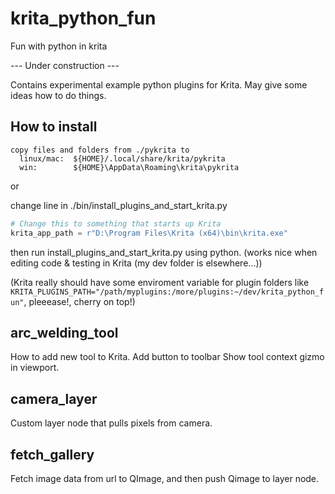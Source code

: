# krita_python_fun
Fun with python in krita

--- Under construction ---

Contains experimental example python plugins for Krita.
May give some ideas how to do things.

## How to install
```
copy files and folders from ./pykrita to
  linux/mac:  ${HOME}/.local/share/krita/pykrita
  win:        ${HOME}\AppData\Roaming\krita\pykrita
```

or

change line in ./bin/install_plugins_and_start_krita.py
```python
# Change this to something that starts up Krita
krita_app_path = r"D:\Program Files\Krita (x64)\bin\krita.exe"
```
then run install_plugins_and_start_krita.py using python. (works nice when editing code
& testing in Krita (my dev folder is elsewhere...))

(Krita really should have some enviroment variable for plugin folders like
`KRITA_PLUGINS_PATH="/path/myplugins:/more/plugins:~/dev/krita_python_fun"`,
pleeease!, cherry on top!)


## arc_welding_tool
How to add new tool to Krita.
Add button to toolbar
Show tool context gizmo in viewport.

## camera_layer
Custom layer node that pulls pixels from camera.

## fetch_gallery
Fetch image data from url to QImage,
and then push Qimage to layer node.
